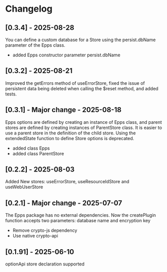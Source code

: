 # Changelog

## [0.3.4] - 2025-08-28

You can define a custom database for a Store using the persist.dbName parameter of the Epps class.

- added Epps constructor parameter persist.dbName

## [0.3.2] - 2025-08-21

Improved the getErrors method of useErrorStore, fixed the issue of persistent data being deleted when calling the $reset method, and added tests.

## [0.3.1] - Major change - 2025-08-18

Epps options are defined by creating an instance of Epps class, and parent stores are defined by creating instances of ParentStore class.
It is easier to use a parent store in the definition of the child store.
Using the extendedState function to define Store options is deprecated.

- added class Epps
- added class ParentStore


## [0.2.2] - 2025-08-03
Added New stores: useErrorStore, useResourceIdStore and useWebUserStore


## [0.2.1] - Major change - 2025-07-07
The Epps package has no external dependencies. Now the createPlugin function accepts two parameters: 
database name and encryption key

- Remove crypto-js dependency
- Use native crypto-api


## [0.1.91] - 2025-06-10
optionApi store declaration supported
